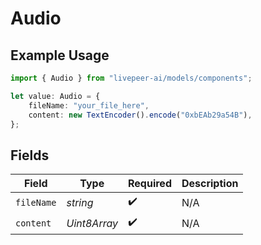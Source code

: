 # Audio

## Example Usage

```typescript
import { Audio } from "livepeer-ai/models/components";

let value: Audio = {
    fileName: "your_file_here",
    content: new TextEncoder().encode("0xbEAb29a54B"),
};
```

## Fields

| Field              | Type               | Required           | Description        |
| ------------------ | ------------------ | ------------------ | ------------------ |
| `fileName`         | *string*           | :heavy_check_mark: | N/A                |
| `content`          | *Uint8Array*       | :heavy_check_mark: | N/A                |